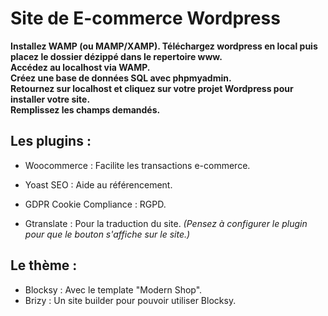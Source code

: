 # Site de E-commerce Wordpress


__Installez WAMP (ou MAMP/XAMP).
Téléchargez wordpress en local puis placez le dossier dézippé dans le repertoire www.  
Accédez au localhost via WAMP.  
Créez une base de données SQL avec phpmyadmin.  
Retournez sur localhost et cliquez sur votre projet Wordpress pour installer votre site.  
Remplissez les champs demandés.__


## Les plugins :

  - Woocommerce : Facilite les transactions e-commerce.
  
  - Yoast SEO : Aide au référencement.
  
  - GDPR Cookie Compliance : RGPD.
  
  - Gtranslate : Pour la traduction du site. *(Pensez à configurer le plugin pour que le bouton s'affiche sur le site.)*


## Le thème :
  - Blocksy : Avec le template "Modern Shop". 
  - Brizy : Un site builder pour pouvoir utiliser Blocksy.

